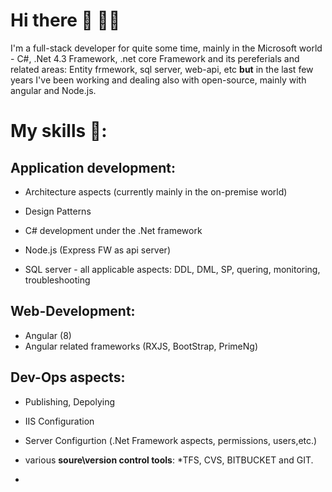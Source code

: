 # Hi there 👋 🚶‍♂️
I'm a full-stack developer for quite some time, mainly in the Microsoft world  - C#, .Net 4.3 Framework, .net core Framework and its pereferials and related areas: Entity frmework, sql server, web-api, etc **but** in the last few years I've been working and dealing also with open-source, mainly with angular and Node.js.


# My skills 📜:
## Application development:
- Architecture aspects (currently mainly in the on-premise world)
- Design Patterns
- C# development under the .Net framework
- Node.js (Express FW as api server)

- SQL server - all applicable aspects: DDL, DML, SP, quering, monitoring, troubleshooting


## Web-Development:
- Angular (8) 
- Angular related frameworks (RXJS, BootStrap, PrimeNg)

## Dev-Ops aspects:
- Publishing, Depolying
- IIS Configuration 
- Server Configurtion (.Net Framework aspects, permissions, users,etc.)
- various **soure\version control tools**: *TFS, CVS, BITBUCKET and GIT.

- 
<!--
**guyepstein/guyepstein** is a ✨ _special_ ✨ repository because its `README.md` (this file) appears on your GitHub profile.

Here are some ideas to get you started:

- 🔭 I’m currently working on ...
- 🌱 I’m currently learning ...
- 👯 I’m looking to collaborate on ...
- 🤔 I’m looking for help with ...
- 💬 Ask me about ...
- 📫 How to reach me: ...
- 😄 Pronouns: ...
- ⚡ Fun fact: ...-->

